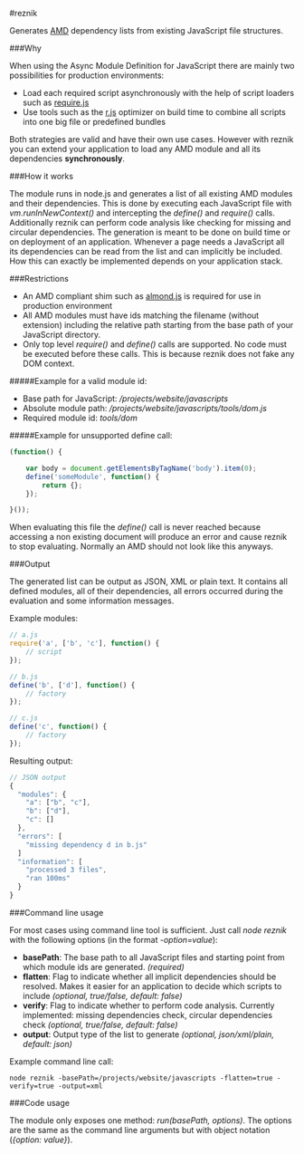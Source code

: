 #reznik

Generates [AMD](https://github.com/amdjs/amdjs-api/wiki/AMD) dependency lists from existing JavaScript file structures.

###Why

When using the Async Module Definition for JavaScript there are mainly two possibilities for production environments:

* Load each required script asynchronously with the help of script loaders such as [require.js](http://requirejs.org/)
* Use tools such as the [r.js](https://github.com/jrburke/r.js) optimizer on build time to combine all scripts into one
big file or predefined bundles

Both strategies are valid and have their own use cases.
However with reznik you can extend your application to load any AMD module and all its dependencies **synchronously**.

###How it works

The module runs in node.js and generates a list of all existing AMD modules and their dependencies.
This is done by executing each JavaScript file with *vm.runInNewContext()* and intercepting the *define()* and *require()* calls.
Additionally reznik can perform code analysis like checking for missing and circular dependencies.
The generation is meant to be done on build time or on deployment of an application.
Whenever a page needs a JavaScript all its dependencies can be read from the list and can implicitly be included.
How this can exactly be implemented depends on your application stack.

###Restrictions

* An AMD compliant shim such as [almond.js](https://github.com/jrburke/almond) is required for use in production environment
* All AMD modules must have ids matching the filename (without extension) including the relative path starting from the base path of your JavaScript directory.
* Only top level *require()* and *define()* calls are supported. No code must be executed before these calls. This is because reznik does not fake any DOM context.

#####Example for a valid module id:

* Base path for JavaScript: */projects/website/javascripts*
* Absolute module path: */projects/website/javascripts/tools/dom.js*
* Required module id: *tools/dom*

#####Example for unsupported define call:

```javascript
(function() {

    var body = document.getElementsByTagName('body').item(0); 
    define('someModule', function() {
        return {};
    });

}());
````

When evaluating this file the *define()* call is never reached because accessing a non existing document will produce
an error and cause reznik to stop evaluating. Normally an AMD should not look like this anyways.

###Output

The generated list can be output as JSON, XML or plain text. It contains all defined modules, all of their dependencies,
all errors occurred during the evaluation and some information messages.

Example modules:

```javascript
// a.js
require('a', ['b', 'c'], function() {
    // script
});

// b.js
define('b', ['d'], function() {
    // factory
});

// c.js
define('c', function() {
    // factory
});
```

Resulting output:

```javascript
// JSON output
{
  "modules": {
    "a": ["b", "c"],
    "b": ["d"],
    "c": []
  },
  "errors": [
    "missing dependency d in b.js"
  ]
  "information": [
    "processed 3 files",
    "ran 100ms"
  }
}
```

###Command line usage

For most cases using command line tool is sufficient. Just call *node reznik* with the following options (in the format *-option=value*):

* **basePath**: The base path to all JavaScript files and starting point from which module ids are generated. *(required)*
* **flatten**: Flag to indicate whether all implicit dependencies should be resolved. Makes it easier for an application to
decide which scripts to include *(optional, true/false, default: false)*
* **verify**: Flag to indicate whether to perform code analysis. Currently implemented: missing dependencies check,
circular dependencies check *(optional, true/false, default: false)*
* **output**: Output type of the list to generate *(optional, json/xml/plain, default: json)*

Example command line call:

    node reznik -basePath=/projects/website/javascripts -flatten=true -verify=true -output=xml

###Code usage

The module only exposes one method: *run(basePath, options)*.
The options are the same as the command line arguments but with object notation (*{option: value}*).